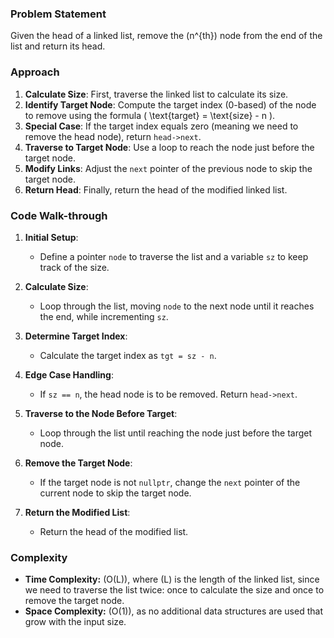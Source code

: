 ### Problem Statement
Given the head of a linked list, remove the \(n^{th}\) node from the end of the list and return its head.

### Approach
1. **Calculate Size**: First, traverse the linked list to calculate its size.
2. **Identify Target Node**: Compute the target index (0-based) of the node to remove using the formula \( \text{target} = \text{size} - n \).
3. **Special Case**: If the target index equals zero (meaning we need to remove the head node), return `head->next`.
4. **Traverse to Target Node**: Use a loop to reach the node just before the target node.
5. **Modify Links**: Adjust the `next` pointer of the previous node to skip the target node.
6. **Return Head**: Finally, return the head of the modified linked list.

### Code Walk-through
1. **Initial Setup**:
   - Define a pointer `node` to traverse the list and a variable `sz` to keep track of the size.

2. **Calculate Size**:
   - Loop through the list, moving `node` to the next node until it reaches the end, while incrementing `sz`.

3. **Determine Target Index**:
   - Calculate the target index as `tgt = sz - n`.

4. **Edge Case Handling**:
   - If `sz == n`, the head node is to be removed. Return `head->next`.

5. **Traverse to the Node Before Target**:
   - Loop through the list until reaching the node just before the target node.

6. **Remove the Target Node**:
   - If the target node is not `nullptr`, change the `next` pointer of the current node to skip the target node.

7. **Return the Modified List**:
   - Return the head of the modified list.

### Complexity
- **Time Complexity:** \(O(L)\), where \(L\) is the length of the linked list, since we need to traverse the list twice: once to calculate the size and once to remove the target node.
- **Space Complexity:** \(O(1)\), as no additional data structures are used that grow with the input size.
